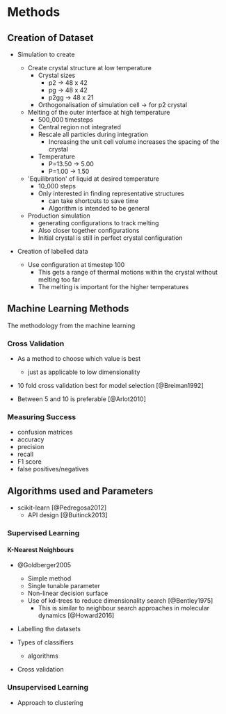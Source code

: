 # Methods

## Creation of Dataset

- Simulation to create
    - Create crystal structure at low temperature
        - Crystal sizes
            - p2 -> 48 x 42
            - pg -> 48 x 42
            - p2gg -> 48 x 21
        - Orthogonalisation of simulation cell -> for p2 crystal
    - Melting of the outer interface at high temperature
        - 500_000 timesteps
        - Central region not integrated
        - Rescale all particles during integration
            - Increasing the unit cell volume increases the spacing of the crystal
        - Temperature
            - P=13.50 -> 5.00
            - P=1.00  -> 1.50
    - 'Equilibration' of liquid at desired temperature
        - 10_000 steps
        - Only interested in finding representative structures
            - can take shortcuts to save time
            - Algorithm is intended to be general
    - Production simulation
        - generating configurations to track melting
        - Also closer together configurations
        - Initial crystal is still in perfect crystal configuration

- Creation of labelled data
    - Use configuration at timestep 100
        - This gets a range of thermal motions within the crystal without melting too
          far
        - The melting is important for the higher temperatures

## Machine Learning Methods

The methodology from the machine learning

### Cross Validation

- As a method to choose which value is best
    - just as applicable to low dimensionality

- 10 fold cross validation best for model selection [@Breiman1992]
- Between 5 and 10 is preferable [@Arlot2010]

### Measuring Success

- confusion matrices
- accuracy
- precision
- recall
- F1 score
- false positives/negatives

## Algorithms used and Parameters

- scikit-learn [@Pedregosa2012]
    - API design [@Buitinck2013]

### Supervised Learning

#### K-Nearest Neighbours

- @Goldberger2005
    - Simple method
    - Single tunable parameter
    - Non-linear decision surface
    - Use of kd-trees to reduce dimensionality search [@Bentley1975]
        - This is similar to neighbour search approaches in molecular dynamics [@Howard2016]


- Labelling the datasets
- Types of classifiers
    - algorithms
- Cross validation

### Unsupervised Learning

- Approach to clustering
